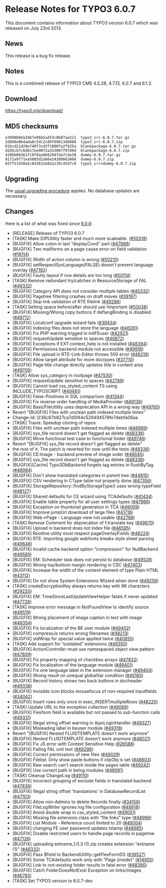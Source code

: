 Release Notes for TYPO3 6.0.7
=============================

This document contains information about TYPO3 version 6.0.7 which was
released on July 23rd 2013.

News
----

This release is a bug fix release.

Notes
-----

This is a combined release of TYPO3 CMS 4.5.28, 4.7.13, 6.0.7 and 6.1.2.

Download
--------

<https://typo3.org/download/>

MD5 checksums
-------------

    e3998b8da34b7e96b5adf4c8607ae221  typo3_src-6.0.7.tar.gz
    2d960e0b4ada8c5dc2c89f69813db088  typo3_src-6.0.7.zip
    01bcd21d28e740f3cd3f1800fa2f925a  blankpackage-6.0.7.tar.gz
    d2d5cb7c6d817ee90f2a333067f97d9d  blankpackage-6.0.7.zip
    428bb06361fc07daa866294fda7cda38  dummy-6.0.7.tar.gz
    9172a9f71ea5605d2ab6e24380663468  dummy-6.0.7.zip
    65ff57d38a5c643632e82a139c45d7c0  typo3_src+dummy-6.0.7.zip

Upgrading
---------

The [usual upgrading
procedure](https://docs.typo3.org/typo3cms/InstallationGuide/) applies.
No database updates are necessary.

Changes
-------

Here is a list of what was fixed since [6.0.6](TYPO3_6.0.6 "wikilink"):

-   \[RELEASE\] Release of TYPO3 6.0.7
-   \[TASK\] Make DiffUtility faster and much more scaleable.
    ([\#50318](https://forge.typo3.org/issues/50318))
-   \[BUGFIX\] Allow colon in last “displayCond” part
    ([\#47988](https://forge.typo3.org/issues/47988))
-   \[BUGFIX\] Two mailforms on a page cause error on field validation
    ([\#16114](https://forge.typo3.org/issues/16114))
-   \[BUGFIX\] Width of action column is wrong
    ([\#50210](https://forge.typo3.org/issues/50210))
-   \[BUGFIX\] setRespectSysLanguage(FALSE) doesn't prevent language
    overlay ([\#47192](https://forge.typo3.org/issues/47192))
-   \[BUGFIX\] Faulty layout if row details are too long
    ([\#50114](https://forge.typo3.org/issues/50114))
-   \[TASK\] Remove redundant try/catches in ResourceStorage of FAL
    ([\#49332](https://forge.typo3.org/issues/49332))
-   \[BUGFIX\] Category API does not consider multiple tables
    ([\#45332](https://forge.typo3.org/issues/45332))
-   \[BUGFIX\] Pagetree filtering crashes on draft moves
    ([\#39197](https://forge.typo3.org/issues/39197))
-   \[BUGFIX\] Skip link validation of RTE filelink
    ([\#49286](https://forge.typo3.org/issues/49286))
-   \[TASK\] Setting space before/after should use !important
    ([\#50038](https://forge.typo3.org/issues/50038))
-   \[BUGFIX\] Missing/Wrong copy buttons if deflangBinding is disabled
    ([\#49712](https://forge.typo3.org/issues/49712))
-   \[BUGFIX\] Localconf upgrade wizard fails
    ([\#39434](https://forge.typo3.org/issues/39434))
-   \[BUGFIX\] Indexing files does not store the language
    ([\#46261](https://forge.typo3.org/issues/46261))
-   \[BUGFIX\] Fix PHP warning trigged in initFEuser
    ([\#42921](https://forge.typo3.org/issues/42921))
-   \[BUGFIX\] requestUpdate sensitive to spaces
    ([\#49872](https://forge.typo3.org/issues/49872))
-   \[BUGFIX\] Exceptions if EXT:context\_help is not installed
    ([\#48394](https://forge.typo3.org/issues/48394))
-   \[BUGFIX\] Permissions backend module not accessible
    ([\#49918](https://forge.typo3.org/issues/49918))
-   \[BUGFIX\] File upload in RTE-Link-Editor throws 500 error
    ([\#48219](https://forge.typo3.org/issues/48219))
-   \[BUGFIX\] Allow target attribute for more doctypes
    ([\#37710](https://forge.typo3.org/issues/37710))
-   \[BUGFIX\] Page title change directly updates title in content area
    ([\#49706](https://forge.typo3.org/issues/49706))
-   \[TASK\] Allow sys\_category in rootpage
    ([\#47530](https://forge.typo3.org/issues/47530))
-   \[BUGFIX\] requestUpdate sensitive to spaces
    ([\#42789](https://forge.typo3.org/issues/42789))
-   \[BUGFIX\] Cannot load css\_styled\_content TS using
    INCLUDE\_TYPOSCRIPT
    ([\#49461](https://forge.typo3.org/issues/49461))
-   \[BUGFIX\] False-Positives in SQL comparison
    ([\#41344](https://forge.typo3.org/issues/41344))
-   \[BUGFIX\] Fix reverse order handling of MediaProvider
    ([\#49136](https://forge.typo3.org/issues/49136))
-   \[BUGFIX\] BasicFileUtility uses deprecation API in a wrong way
    ([\#49765](https://forge.typo3.org/issues/49765))
-   Revert “\[BUGFIX\] Files with unclean path indexed multiple times”
-   Change-Id: I238c67b827ca7d5f44c529494578fe7debfa06aa
-   \[TASK\] Travis: Speedup cloning of repos
-   \[BUGFIX\] Files with unclean path indexed multiple times
    ([\#46989](https://forge.typo3.org/issues/46989))
-   \[BUGFIX\] sys\_file record doesn't get flagged as delete
    ([\#48336](https://forge.typo3.org/issues/48336))
-   \[BUGFIX\] Move functional test case to functional folder
    ([\#49746](https://forge.typo3.org/issues/49746))
-   Revert “\[BUGFIX\] sys\_file record doesn't get flagged as delete”
-   the root of it. The patch is reverted for now until the tests
    ([\#48336](https://forge.typo3.org/issues/48336))
-   \[BUGFIX\] CE:Image - backend preview of image order
    ([\#48645](https://forge.typo3.org/issues/48645))
-   \[BUGFIX\] sys\_file record doesn't get flagged as delete
    ([\#48336](https://forge.typo3.org/issues/48336))
-   \[BUGFIX\]\[Cache\] Typo3DbBackend forgets tag entries in flushByTag
    ([\#48984](https://forge.typo3.org/issues/48984))
-   \[BUGFIX\] Don't show translated categories in parent tree
    ([\#44915](https://forge.typo3.org/issues/44915))
-   \[BUGFIX\] CSV rendering in CType table not properly done
    ([\#47356](https://forge.typo3.org/issues/47356))
-   \[BUGFIX\] StorageRepository::findByStorageType() uses wrong
    typeField ([\#48127](https://forge.typo3.org/issues/48127))
-   \[BUGFIX\] Shared defaults for CE wizard using TCAdefaults
    ([\#41434](https://forge.typo3.org/issues/41434))
-   \[BUGFIX\] Enable table property for all user settings types
    ([\#47966](https://forge.typo3.org/issues/47966))
-   \[BUGFIX\] Exception on thumbnail generation in TCA
    ([\#49009](https://forge.typo3.org/issues/49009))
-   \[BUGFIX\] Improve jumpUrl download of large files
    ([\#41718](https://forge.typo3.org/issues/41718))
-   \[BUGFIX\] Web-&gt;Page - Language view not usable
    ([\#42768](https://forge.typo3.org/issues/42768))
-   \[TASK\] Remove Comment for deprecation of f:translate key
    ([\#49670](https://forge.typo3.org/issues/49670))
-   \[BUGFIX\] Upload in backend does not index file
    ([\#46595](https://forge.typo3.org/issues/46595))
-   \[BUGFIX\] Rootline utility must respect pageOverlayFields
    ([\#48224](https://forge.typo3.org/issues/48224))
-   \[BUGFIX\] RTE: Importing google webfonts breaks style sheet parsing
    ([\#49648](https://forge.typo3.org/issues/49648))
-   \[BUGFIX\] Invalid cache backend option “compression” for
    NullBackend ([\#49585](https://forge.typo3.org/issues/49585))
-   \[BUGFIX\] EM: Scheduler task does not persist to database
    ([\#49528](https://forge.typo3.org/issues/49528))
-   \[BUGFIX\] Wrong top/bottom margin rendering in CSC
    ([\#47403](https://forge.typo3.org/issues/47403))
-   \[BUGFIX\] Increase the width of the content element of type Plain
    HTML ([\#43112](https://forge.typo3.org/issues/43112))
-   \[BUGFIX\] Do not show System Extensions Wizard when done
    ([\#49256](https://forge.typo3.org/issues/49256))
-   \[TASK\] createEncryptionKey always returns key with 96 characters
    ([\#29220](https://forge.typo3.org/issues/29220))
-   \[BUGFIX\] EM: TimeSinceLastUpdateViewHelper fatals if never updated
    ([\#47726](https://forge.typo3.org/issues/47726))
-   \[TASK\] Improve error message in NotFoundView to identify source
    ([\#49519](https://forge.typo3.org/issues/49519))
-   \[BUGFIX\] Wrong placement of image caption in text with image
    ([\#48354](https://forge.typo3.org/issues/48354))
-   \[BUGFIX\] Fix localization of the BE user module
    ([\#49402](https://forge.typo3.org/issues/49402))
-   \[BUGFIX\] compressJs returns wrong filenames
    ([\#48213](https://forge.typo3.org/issues/48213))
-   \[BUGFIX\] stdWrap for special.value applied twice
    ([\#40855](https://forge.typo3.org/issues/40855))
-   \[TASK\] Add support for “outdated” extensions
    ([\#49350](https://forge.typo3.org/issues/49350))
-   \[BUGFIX\] ActionController must use namespaced object view pattern
    ([\#47609](https://forge.typo3.org/issues/47609))
-   \[BUGFIX\] Fix property mapping of checkbox arrays
    ([\#47832](https://forge.typo3.org/issues/47832))
-   \[BUGFIX\] Fix localization of the language module
    ([\#49401](https://forge.typo3.org/issues/49401))
-   \[BUGFIX\] Fix one language label in the extension manager
    ([\#49404](https://forge.typo3.org/issues/49404))
-   \[BUGFIX\] Wrong result on unequal globalVar condition
    ([\#45165](https://forge.typo3.org/issues/45165))
-   \[BUGFIX\] Record history shows two back buttons in docheader
    ([\#49338](https://forge.typo3.org/issues/49338))
-   \[BUGFIX\] Invisible icon blocks mousefocus of non-required
    inputfields ([\#34042](https://forge.typo3.org/issues/34042))
-   \[BUGFIX\] Insert rows only once in exec\_INSERTmultipleRows
    ([\#48220](https://forge.typo3.org/issues/48220))
-   \[TASK\] Update URL to the exception collection
    ([\#49066](https://forge.typo3.org/issues/49066))
-   \[BUGFIX\] Flexform field is available but not passed to
    sub-function calls ([\#49331](https://forge.typo3.org/issues/49331))
-   \[BUGFIX\] Illegal string offset warning in AjaxLoginHandler
    ([\#49327](https://forge.typo3.org/issues/49327))
-   \[BUGFIX\] Misleading label in beuser module
    ([\#49318](https://forge.typo3.org/issues/49318))
-   Revert “\[BUGFIX\] Nested FLUIDTEMPLATE doesn't work anymore”
-   \[BUGFIX\] Nested FLUIDTEMPLATE doesn't work anymore
    ([\#48021](https://forge.typo3.org/issues/48021))
-   \[BUGFIX\] Fix JS error with Context Sensitive Help
    ([\#26588](https://forge.typo3.org/issues/26588))
-   \[BUGFIX\] Failing FAL unit test
    ([\#49296](https://forge.typo3.org/issues/49296))
-   \[BUGFIX\] Correct permissions of new files
    ([\#49029](https://forge.typo3.org/issues/49029))
-   \[BUGFIX\] Filelist: Only show paste buttons if clipObj is set
    ([\#48603](https://forge.typo3.org/issues/48603))
-   \[BUGFIX\] Raw search can't search inside the pages table
    ([\#49242](https://forge.typo3.org/issues/49242))
-   \[BUGFIX\] Use correct path in belog modules
    ([\#49091](https://forge.typo3.org/issues/49091))
-   \[TASK\] Cleanup ChangeLog
    ([\#49110](https://forge.typo3.org/issues/49110))
-   \[BUGFIX\] Incorrect grouping of exclude fields in translated
    backend ([\#47839](https://forge.typo3.org/issues/47839))
-   \[BUGFIX\] Illegal string offset 'translations' in
    DatabaseRecordList ([\#47103](https://forge.typo3.org/issues/47103))
-   \[BUGFIX\] Allow non-Admins to delete Records finally
    ([\#34156](https://forge.typo3.org/issues/34156))
-   \[BUGFIX\] FileLogWriter ignores log file configuration
    ([\#48918](https://forge.typo3.org/issues/48918))
-   \[BUGFIX\] Avoid double wrap in css\_styled\_content
    ([\#49051](https://forge.typo3.org/issues/49051))
-   \[BUGFIX\] Missing file extension class with “file links” type
    ([\#48996](https://forge.typo3.org/issues/48996))
-   \[BUGFIX\] List Module - Reference count limited to 20
    ([\#49004](https://forge.typo3.org/issues/49004))
-   \[BUGFIX\] changing FE user password updates tstamp
    ([\#48685](https://forge.typo3.org/issues/48685))
-   \[BUGFIX\] Disable restricted users to handle page records in
    pagetree ([\#47126](https://forge.typo3.org/issues/47126))
-   \[BUGFIX\] uploading extname\_1.0.3 (1).zip creates extension
    “extname (1)” ([\#48332](https://forge.typo3.org/issues/48332))
-   \[BUGFIX\] Pass \$field to BackendUtility::getFlexFormDS
    ([\#39527](https://forge.typo3.org/issues/39527))
-   \[BUGFIX\] Some TCAdefaults work only with “Page (inside)”
    ([\#14955](https://forge.typo3.org/issues/14955))
-   \[BUGFIX\] Link to not-existing folder results in fatal error
    ([\#48390](https://forge.typo3.org/issues/48390))
-   \[BUGFIX\] Catch FolderDoesNotExist Exception on links/images
    ([\#46785](https://forge.typo3.org/issues/46785))
-   \[TASK\] Set TYPO3 version to 6.0.7-dev


